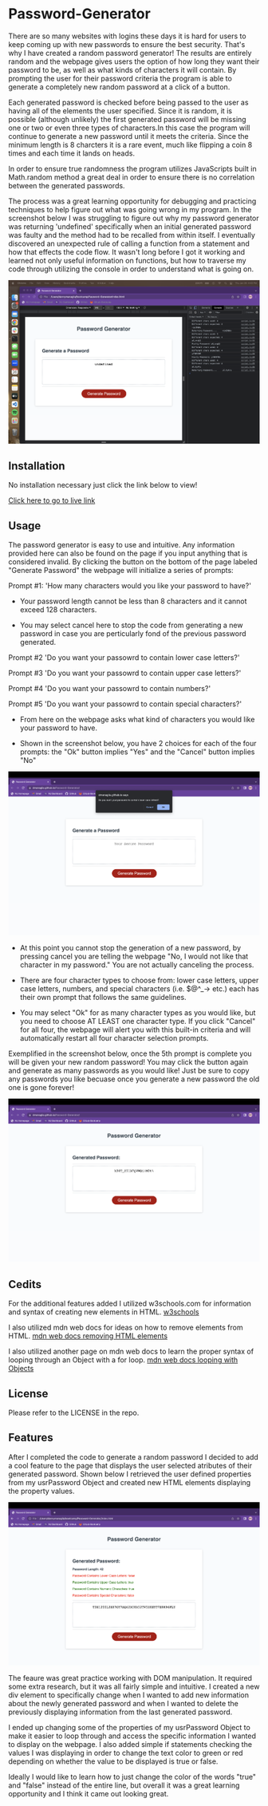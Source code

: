 # Password-Generator

There are so many websites with logins these days it is hard for users to keep coming up with new passwords to ensure the best security. That's why I have created a random password generator! The results are entirely random and the webpage gives users the option of how long they want their password to be, as well as what kinds of characters it will contain. By prompting the user for their password criteria the program is able to generate a completely new random password at a click of a button. 

Each generated password is checked before being passed to the user as having all of the elements the user specified. Since it is random, it is possible (although unlikely) the first generated password will be missing one or two or even three types of characters.In this case the program will continue to generate a new password until it meets the criteria. Since the minimum length is 8 charcters it is a rare event, much like flipping a coin 8 times and each time it lands on heads. 

In order to ensure true randomness the program utilizes JavaScripts built in Math.random method a great deal in order to ensure there is no correlation between the generated passwords. 

The process was a great learning opportunity for debugging and practicing techniques to help figure out what was going wrong in my program. In the screenshot below I was struggling to figure out why my password generator was returning 'undefined' specifically when an initial generated password was faulty and the method had to be recalled from within itself. I eventually discovered an unexpected rule of calling a function from a statement and how that effects the code flow. It wasn't long before I got it working and learned not only useful information on functions, but how to traverse my code through utilizing the console in order to understand what is going on. 

![Bug Screenshot](./assets/images/bugScreenShot.png)

## Installation

No installation necessary just click the link below to view!

[Click here to go to live link](https://dmanaglia.github.io/Password-Generator/)

## Usage

The password generator is easy to use and intuitive. Any information provided here can also be found on the page if you input anything that is considered invalid. By clicking the button on the bottom of the page labeled "Generate Password" the webpage will initialize a series of prompts:

Prompt #1: 'How many characters would you like your password to have?'

- Your password length cannot be less than 8 characters and it cannot exceed 128 characters.

- You may select cancel here to stop the code from generating a new password in case you are perticularly fond of the previous password generated.

Prompt #2 'Do you want your passowrd to contain lower case letters?'

Prompt #3 'Do you want your passowrd to contain upper case letters?'

Prompt #4 'Do you want your passowrd to contain numbers?'

Prompt #5 'Do you want your passowrd to contain special characters?'

- From here on the webpage asks what kind of characters you would like your password to have.

- Shown in the screenshot below, you have 2 choices for each of the four prompts: the "Ok" button implies "Yes" and the "Cancel" button implies "No"

![Prompt Screenshot](./assets/images/promptScreenshot.png)

- At this point you cannot stop the generation of a new password, by pressing cancel you are telling the webpage "No, I would not like that character in my password." You are not actually canceling the process. 

- There are four character types to choose from: lower case letters, upper case letters, numbers, and special characters (i.e. $@^_-> etc.) each has their own prompt that follows the same guidelines. 

- You may select "Ok" for as many character types as you would like, but you need to choose AT LEAST one character type. If you click "Cancel" for all four, the webpage will alert you with this built-in criteria and will automatically restart all four character selection prompts.

Exemplified in the screenshot below, once the 5th prompt is complete you will be given your new random password! You may click the button again and generate as many passwords as you would like! Just be sure to copy any passwords you like becuase once you generate a new password the old one is gone forever!

![Working Screenshot](./assets/images/workingScreenshot.png)


## Cedits

For the additional features added I utilized w3schools.com for information and syntax of creating new elements in HTML.
[w3schools](https://www.w3schools.com/js/js_htmldom_nodes.asp)

I also utilized mdn web docs for ideas on how to remove elements from HTML.
[mdn web docs removing HTML elements](https://developer.mozilla.org/en-US/docs/Web/API/Node/removeChild)

I also utilized another page on mdn web docs to learn the proper syntax of looping through an Object with a for loop.
[mdn web docs looping with Objects](https://developer.mozilla.org/en-US/docs/Web/JavaScript/Reference/Statements/for...in)

## License

Please refer to the LICENSE in the repo.

## Features

After I completed the code to generate a random password I decided to add a cool feature to the page that displays the user selected atributes of their generated password. Shown below I retrieved the user defined properties from my usrPassword Object and created new HTML elements displaying the property values. 


![Feature Screenshot](./assets/images/featureScreenshot.png)


The feaure was great practice working with DOM manipulation. It required some extra research, but it was all fairly simple and intuitive. I created a new div element to specifically change when I wanted to add new information about the newly generated password and when I wanted to delete the previously displaying information from the last generated password. 

I ended up changing some of the properties of my usrPassword Object to make it easier to loop through and access the specific information I wanted to display on the webpage. I also added simple if statements checking the values I was displaying in order to change the text color to green or red depending on whether the value to be displayed is true or false.

Ideally I would like to learn how to just change the color of the words "true" and "false" instead of the entire line, but overall it was a great learning opportunity and I think it came out looking great.
